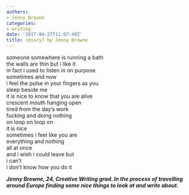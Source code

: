 ```yaml
---
authors:
- Jenny Browne
categories:
- writing
date: '2017-04-27T11:07:49Z'
title: (diary) by Jenny Browne
---
```

someone somewhere is running a bath  
the walls are thin but i like it  
in fact i used to listen in on purpose  
sometimes and now  
i feel the pulse in your fingers as you  
sleep beside me  
it is nice to know that you are alive  
crescent mouth hanging open  
tired from the day’s work  
fucking and doing nothing  
on loop on loop on  
it is nice  
sometimes i feel like you are  
everything and nothing  
all at once  
and i wish i could leave but  
i can’t  
i don’t know how you do it

**_Jenny Browne, 24, Creative Writing grad. In the process of travelling around Europe finding some nice things to look at and write about._**